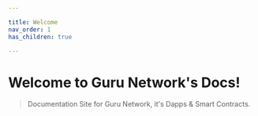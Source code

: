```yaml
---

title: Welcome
nav_order: 1
has_children: true

---
```



# Welcome to Guru Network's Docs!
> Documentation Site for Guru Network, it's Dapps & Smart Contracts.

